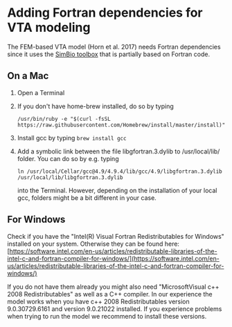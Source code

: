# Adding Fortran dependencies for VTA modeling

The FEM-based VTA model \(Horn et al. 2017\) needs Fortran dependencies since it uses the [SimBio toolbox](https://www.mrt.uni-jena.de/simbio/index.php/Main_Page) that is partially based on Fortran code.

## On a Mac

1. Open a Terminal
2. If you don't have home-brew installed, do so by typing

   `/usr/bin/ruby -e "$(curl -fsSL https://raw.githubusercontent.com/Homebrew/install/master/install)"`

3. Install gcc by typing `brew install gcc`
4. Add a symbolic link between the file libgfortran.3.dylib to /usr/local/lib/ folder. You can do so by e.g. typing

   `ln /usr/local/Cellar/gcc@4.9/4.9.4/lib/gcc/4.9/libgfortran.3.dylib /usr/local/lib/libgfortran.3.dylib`

   into the Terminal. However, depending on the installation of your local gcc, folders might be a bit different in your case.

## For Windows

Check if you have the "Intel\(R\) Visual Fortran Redistributables for Windows" installed on your system. Otherwise they can be found here: [https://software.intel.com/en-us/articles/redistributable-libraries-of-the-intel-c-and-fortran-compiler-for-windows/](https://software.intel.com/en-us/articles/redistributable-libraries-of-the-intel-c-and-fortran-compiler-for-windows/)

If you do not have them already you might also need "MicrosoftVisual c++ 2008 Redistributables" as well as a C++ compiler. In our experience the model works when you have c++ 2008 Redistributables version 9.0.30729.6161 and version 9.0.21022 installed. If you experience problems when trying to run the model we recommend to install these versions.

